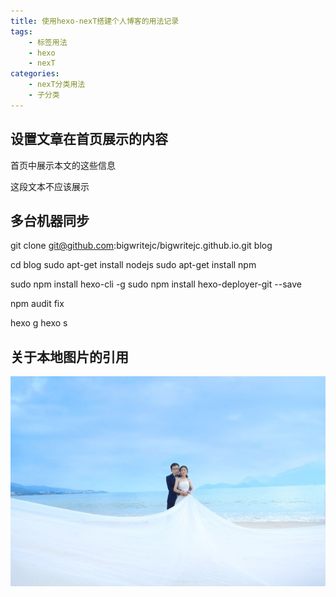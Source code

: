 ```yaml
---
title: 使用hexo-nexT搭建个人博客的用法记录
tags: 
    - 标签用法
    - hexo
    - nexT
categories: 
    - nexT分类用法
    - 子分类
---
```


## 设置文章在首页展示的内容
首页中展示本文的这些信息
<!--more-->

这段文本不应该展示

## 多台机器同步
git clone git@github.com:bigwritejc/bigwritejc.github.io.git blog

cd blog 
sudo apt-get install nodejs
sudo apt-get install npm

sudo npm install hexo-cli -g
sudo npm install hexo-deployer-git --save

npm audit fix

hexo g
hexo s


## 关于本地图片的引用
![](hexo-nexT/hw1.jpg)



